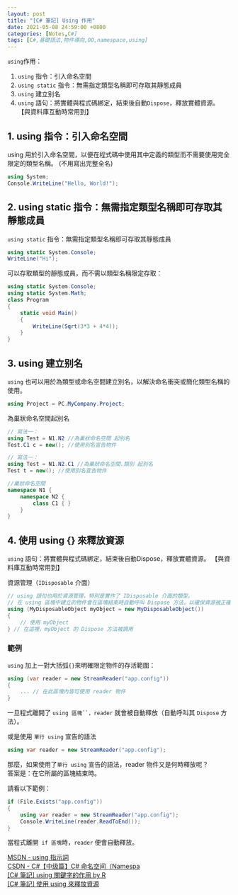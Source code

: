 ```yaml
---
layout: post
title: "[C# 筆記] Using 作用"
date: 2021-05-08 24:59:00 +0800
categories: [Notes,C#]
tags: [C#,基礎語法,物件導向,OO,namespace,using]
---
```



`using`作用：
1. `using` 指令：引入命名空間
2. `using static` 指令：無需指定類型名稱即可存取其靜態成員
3. `using` 建立别名
4. `using` 語句：將實體與程式碼綁定，結束後自動`Dispose`，釋放實體資源。 【與資料庫互動時常用到】


## 1. using 指令：引入命名空間

using 用於引入命名空間，以便在程式碼中使用其中定義的類型而不需要使用完全限定的類型名稱。
(不用寫出完整全名)

```c#
using System;
Console.WriteLine("Hello, World!");
```

## 2. using static 指令：無需指定類型名稱即可存取其靜態成員

`using static` 指令：無需指定類型名稱即可存取其靜態成員

```c#
using static System.Console;
WriteLine("Hi");
```

可以存取類型的靜態成員，而不需以類型名稱限定存取：

```c#
using static System.Console;
using static System.Math;
class Program
{
    static void Main()
    {
        WriteLine(Sqrt(3*3 + 4*4));
    }
}
```

## 3. using 建立别名

`using` 也可以用於為類型或命名空間建立別名，以解決命名衝突或簡化類型名稱的使用。

```c#
using Project = PC.MyCompany.Project;
```

為巢狀命名空間起別名

```c#
// 寫法一：
using Test = N1.N2 //為巢狀命名空間 起別名
Test.C1 c = new(); //使用別名宣告物件

// 寫法一：
using Test = N1.N2.C1 //為巢狀命名空間.類別 起別名
Test t = new(); //使用別名宣告物件

//巢狀命名空間
namespace N1 {
    namespace N2 {
        class C1 { }
    }
}
```

## 4. 使用 using {} 來釋放資源

`using` 語句：將實體與程式碼綁定，結束後自動Dispose，釋放實體資源。 【與資料庫互動時常用到】      

資源管理（`IDisposable` 介面）

```c#
// using 語句也用於資源管理，特別是實作了 IDisposable 介面的類型。
// 在 using 區塊中建立的物件會在區塊結束時自動呼叫 Dispose 方法，以確保資源被正確釋放。
using (MyDisposableObject myObject = new MyDisposableObject())
{
    // 使用 myObject
} // 在這裡，myObject 的 Dispose 方法被調用
```

### 範例

`using` 加上一對大括弧`{}`來明確限定物件的存活範圍：

```c#
using (var reader = new StreamReader("app.config"))
{
    ... // 在此區塊內皆可使用 reader 物件
}
```
一旦程式離開了 `using 區塊``，reader` 就會被自動釋放（自動呼叫其 `Dispose` 方法）。       


或是使用 `單行 using` 宣告的語法

```c#
using var reader = new StreamReader("app.config");
```

那麼，如果使用了`單行 using` 宣告的語法，reader 物件又是何時釋放呢？        
答案是：在它所屬的區塊結束時。      

請看以下範例：

```c#
if (File.Exists("app.config"))
{
    using var reader = new StreamReader("app.config");
    Console.WriteLine(reader.ReadToEnd());
}
```

當程式離開` if 區塊`時，`reader` 便會自動釋放。 


[MSDN - using 指示詞](https://learn.microsoft.com/zh-tw/dotnet/csharp/language-reference/keywords/using-directive)     
[CSDN -  C#【中级篇】C# 命名空间（Namespa](https://blog.csdn.net/sinat_40003796/article/details/125214814)      
[[C# 筆記] using 關鍵字的作用  by R](https://riivalin.github.io/posts/2017/02/the-role-of-using-keyword/)       
[[C# 筆記] 使用 using 來釋放資源](https://riivalin.github.io/posts/2021/04/cs-using/)